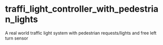 # traffi_light_controller_with_pedestrian_lights
A real world traffic light system with pedestrian requests/lights and free left turn sensor
